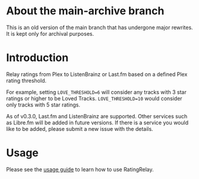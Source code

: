 # About the main-archive branch

This is an old version of the main branch that has undergone major rewrites. It is kept only for archival purposes.

# Introduction

Relay ratings from Plex to ListenBrainz or Last.fm based on a defined Plex rating threshold.

For example, setting `LOVE_THRESHOLD=6` will consider any tracks with 3 star ratings or higher to be Loved Tracks. `LOVE_THRESHOLD=10` would consider only tracks with 5 star ratings.

As of v0.3.0, Last.fm and ListenBrainz are supported. Other services such as Libre.fm will be added in future versions. If there is a service you would like to be added, please submit a new issue with the details.

# Usage

Please see the [usage guide](./usage.md) to learn how to use RatingRelay.
